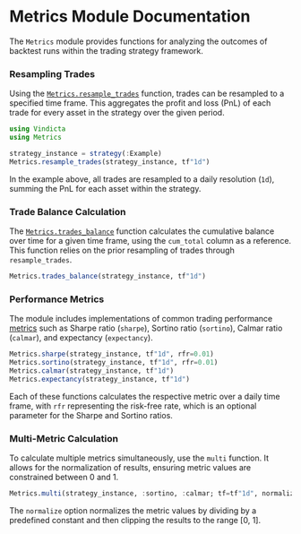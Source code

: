 # Metrics Module Documentation

The `Metrics` module provides functions for analyzing the outcomes of backtest runs within the trading strategy framework.

### Resampling Trades

Using the [`Metrics.resample_trades`](@ref) function, trades can be resampled to a specified time frame. This aggregates the profit and loss (PnL) of each trade for every asset in the strategy over the given period.

```julia
using Vindicta
using Metrics

strategy_instance = strategy(:Example)
Metrics.resample_trades(strategy_instance, tf"1d")
```

In the example above, all trades are resampled to a daily resolution (`1d`), summing the PnL for each asset within the strategy.

### Trade Balance Calculation

The [`Metrics.trades_balance`](@ref) function calculates the cumulative balance over time for a given time frame, using the `cum_total` column as a reference. This function relies on the prior resampling of trades through `resample_trades`.

```julia
Metrics.trades_balance(strategy_instance, tf"1d")
```

### Performance Metrics

The module includes implementations of common trading performance [metrics](./API/metrics.md) such as Sharpe ratio (`sharpe`), Sortino ratio (`sortino`), Calmar ratio (`calmar`), and expectancy (`expectancy`).

```julia
Metrics.sharpe(strategy_instance, tf"1d", rfr=0.01)
Metrics.sortino(strategy_instance, tf"1d", rfr=0.01)
Metrics.calmar(strategy_instance, tf"1d")
Metrics.expectancy(strategy_instance, tf"1d")
```

Each of these functions calculates the respective metric over a daily time frame, with `rfr` representing the risk-free rate, which is an optional parameter for the Sharpe and Sortino ratios.

### Multi-Metric Calculation

To calculate multiple metrics simultaneously, use the `multi` function. It allows for the normalization of results, ensuring metric values are constrained between 0 and 1.

```julia
Metrics.multi(strategy_instance, :sortino, :calmar; tf=tf"1d", normalize=true)
```

The `normalize` option normalizes the metric values by dividing by a predefined constant and then clipping the results to the range [0, 1].